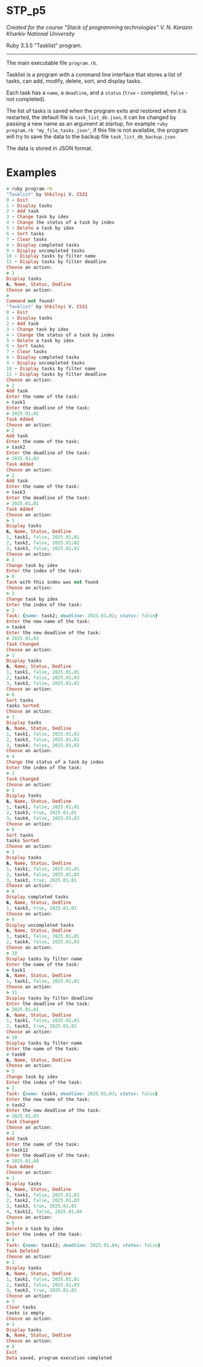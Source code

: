 # STP_p5

_Created for the course "Stack of programming technologies" V. N. Karazin Kharkiv National University_

Ruby 3.3.5 "Tasklist" program.

---

The main executable file `program.rb`.

Tasklist is a program with a command line interface that stores a list of tasks, can add, modify, delete, sort, and display tasks.

Each task has a `name`, a `deadline`, and a `status` (`true` - completed, `false` - not completed).

The list of tasks is saved when the program exits and restored when it is restarted,
the default file is `task_list_db.json`, it can be changed by passing a new name as an argument at startup,
for example `ruby program.rb "my_file_tasks.json"`,
if this file is not available, the program will try to save the data to the backup file `task_list_db_backup.json`.

The data is stored in JSON format.

# Examples

```ruby
> ruby program.rb
"Tasklist" by Shkilnyi V. CS31
0 - Exit
1 - Display tasks
2 - Add task
3 - Change task by idex
4 - Change the status of a task by index
5 - Delete a task by idex
6 - Sort tasks
7 - Clear tasks
8 - Display completed tasks
9 - Display uncompleted tasks
10 - Display tasks by filter name
11 - Display tasks by filter deadline
Choose an action:
> 1
Display tasks
№, Name, Status, Dedline
Choose an action:
>
Command not found!
"Tasklist" by Shkilnyi V. CS31
0 - Exit
1 - Display tasks
2 - Add task
3 - Change task by idex
4 - Change the status of a task by index
5 - Delete a task by idex
6 - Sort tasks
7 - Clear tasks
8 - Display completed tasks
9 - Display uncompleted tasks
10 - Display tasks by filter name
11 - Display tasks by filter deadline
Choose an action:
> 2
Add task
Enter the name of the task:
> task1
Enter the deadline of the task:
> 2025.01.01
Task Added
Choose an action:
> 2
Add task
Enter the name of the task:
> task2
Enter the deadline of the task:
> 2025.01.02
Task Added
Choose an action:
> 2
Add task
Enter the name of the task:
> task3
Enter the deadline of the task:
> 2025.01.01
Task Added
Choose an action:
> 1
Display tasks
№, Name, Status, Dedline
1, task1, false, 2025.01.01
2, task2, false, 2025.01.02
3, task3, false, 2025.01.01
Choose an action:
> 3
Change task by idex
Enter the index of the task:
> 0
Task with this index was not found
Choose an action:
> 3
Change task by idex
Enter the index of the task:
> 2
Task: {name: task2; deadline: 2025.01.02; status: false}
Enter the new name of the task:
> task4
Enter the new deadline of the task:
> 2025.01.03
Task Changed
Choose an action:
> 1
Display tasks
№, Name, Status, Dedline
1, task1, false, 2025.01.01
2, task4, false, 2025.01.03
3, task3, false, 2025.01.01
Choose an action:
> 6
Sort tasks
tasks Sorted
Choose an action:
> 1
Display tasks
№, Name, Status, Dedline
1, task1, false, 2025.01.01
2, task3, false, 2025.01.01
3, task4, false, 2025.01.03
Choose an action:
> 4
Change the status of a task by index
Enter the index of the task:
> 2
Task Changed
Choose an action:
> 1
Display tasks
№, Name, Status, Dedline
1, task1, false, 2025.01.01
2, task3, true, 2025.01.01
3, task4, false, 2025.01.03
Choose an action:
> 6
Sort tasks
tasks Sorted
Choose an action:
> 1
Display tasks
№, Name, Status, Dedline
1, task1, false, 2025.01.01
2, task4, false, 2025.01.03
3, task3, true, 2025.01.01
Choose an action:
> 8
Display completed tasks
№, Name, Status, Dedline
1, task3, true, 2025.01.01
Choose an action:
> 9
Display uncompleted tasks
№, Name, Status, Dedline
1, task1, false, 2025.01.01
2, task4, false, 2025.01.03
Choose an action:
> 10
Display tasks by filter name
Enter the name of the task:
> task1
№, Name, Status, Dedline
1, task1, false, 2025.01.01
Choose an action:
> 11
Display tasks by filter deadline
Enter the deadline of the task:
> 2025.01.01
№, Name, Status, Dedline
1, task1, false, 2025.01.01
2, task3, true, 2025.01.01
Choose an action:
> 10
Display tasks by filter name
Enter the name of the task:
> task0
№, Name, Status, Dedline
Choose an action:
> 3
Change task by idex
Enter the index of the task:
> 2
Task: {name: task4; deadline: 2025.01.03; status: false}
Enter the new name of the task:
> task2
Enter the new deadline of the task:
> 2025.01.03
Task Changed
Choose an action:
> 2
Add task
Enter the name of the task:
> task12
Enter the deadline of the task:
> 2025.01.04
Task Added
Choose an action:
> 1
Display tasks
№, Name, Status, Dedline
1, task1, false, 2025.01.01
2, task2, false, 2025.01.03
3, task3, true, 2025.01.01
4, task12, false, 2025.01.04
Choose an action:
> 5
Delete a task by idex
Enter the index of the task:
> 4
Task: {name: task12; deadline: 2025.01.04; status: false}
Task Deleted
Choose an action:
> 1
Display tasks
№, Name, Status, Dedline
1, task1, false, 2025.01.01
2, task2, false, 2025.01.03
3, task3, true, 2025.01.01
Choose an action:
> 7
Clear tasks
tasks is empty
Choose an action:
> 1
Display tasks
№, Name, Status, Dedline
Choose an action:
> 0
Exit
Data saved, program execution completed
```
